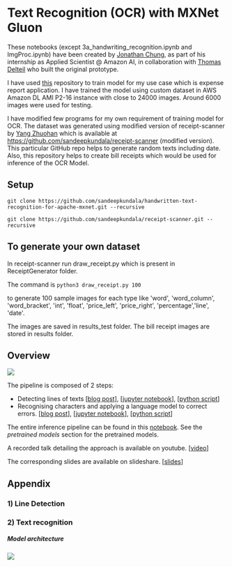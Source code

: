 # Text Recognition (OCR) with MXNet Gluon 

These notebooks (except 3a_handwriting_recognition.ipynb and ImgProc.ipynb) have been created by [Jonathan Chung](https://github.com/jonomon), as part of his internship as Applied Scientist @ Amazon AI, in collaboration with [Thomas Delteil](https://github.com/ThomasDelteil) who built the original prototype.

I have used [this](https://github.com/awslabs/handwritten-text-recognition-for-apache-mxnet.git) repository to train model for my use case which is expense report application. I have trained the model using custom dataset in AWS Amazon DL AMI P2-16 instance with close to 24000 images. Around 6000 images were used for testing.

I have modified few programs for my own requirement of training model for OCR. The dataset was generated using modified version of receipt-scanner by [Yang Zhuohan](https://github.com/billstark) which is available at https://github.com/sandeepkundala/receipt-scanner (modified version). This particular GitHub repo helps to generate random texts including date. Also, this repository helps to create bill receipts which would be used for inference of the OCR Model.

## Setup

`git clone https://github.com/sandeepkundala/handwritten-text-recognition-for-apache-mxnet.git --recursive`

`git clone https://github.com/sandeepkundala/receipt-scanner.git --recursive`

## To generate your own dataset

In receipt-scanner run draw_receipt.py which is present in ReceiptGenerator folder.

The command is `python3 draw_receipt.py 100` 

to generate 100 sample images for each type like 'word', 'word_column', 'word_bracket', 'int', 'float', 'price_left', 'price_right', 'percentage','line', 'date'. 

The images are saved in results_test folder. The bill receipt images are stored in results folder.

## Overview 

![](https://cdn-images-1.medium.com/max/1000/1*nJ-ePgwhOjOhFH3lJuSuFA.png)

The pipeline is composed of 2 steps:
- Detecting lines of texts [[blog post](https://medium.com/apache-mxnet/handwriting-ocr-line-segmentation-with-gluon-7af419f3a3d8)], [[jupyter notebook](https://github.com/awslabs/handwritten-text-recognition-for-apache-mxnet/blob/master/2_line_word_segmentation.ipynb)], [[python script](https://github.com/awslabs/handwritten-text-recognition-for-apache-mxnet/blob/master/word_and_line_segmentation.py)]
- Recognising characters and applying a language model to correct errors. [[blog post](https://medium.com/apache-mxnet/handwriting-ocr-handwriting-recognition-and-language-modeling-with-mxnet-gluon-4c7165788c67)], [[jupyter notebook](https://github.com/awslabs/handwritten-text-recognition-for-apache-mxnet/blob/master/3_handwriting_recognition.ipynb)], [[python script](https://github.com/awslabs/handwritten-text-recognition-for-apache-mxnet/blob/master/ocr/scripts/handwriting_line_recognition.py)]

The entire inference pipeline can be found in this [notebook](https://github.com/awslabs/handwritten-text-recognition-for-apache-mxnet/blob/master/0_handwriting_ocr.ipynb). See the *pretrained models* section for the pretrained models.

A recorded talk detailing the approach is available on youtube. [[video](https://www.youtube.com/watch?v=xDcOdif4lj0)]

The corresponding slides are available on slideshare. [[slides](https://www.slideshare.net/apachemxnet/ocr-with-mxnet-gluon)]

## Appendix

### 1) Line Detection


### 2) Text recognition

##### Model architecture

![](https://cdn-images-1.medium.com/max/800/1*JTbCUnKgAySN--zJqzqy0Q.png)



